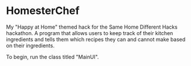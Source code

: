 # HomesterChef
My "Happy at Home" themed hack for the Same Home Different Hacks hackathon. A program that allows users to keep track of their kitchen ingredients and tells them which recipes they can and cannot make based on their ingredients.

To begin, run the class titled "MainUI".
